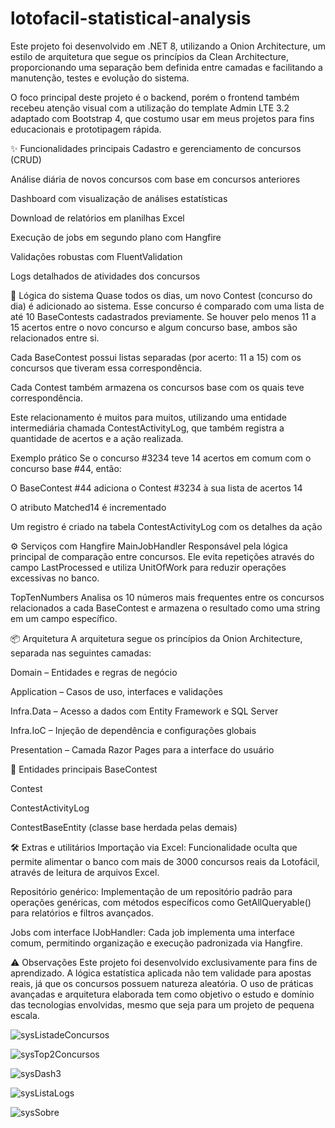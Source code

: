 # lotofacil-statistical-analysis
Este projeto foi desenvolvido em .NET 8, utilizando a Onion Architecture, um estilo de arquitetura que segue os princípios da Clean Architecture, proporcionando uma separação bem definida entre camadas e facilitando a manutenção, testes e evolução do sistema.

O foco principal deste projeto é o backend, porém o frontend também recebeu atenção visual com a utilização do template Admin LTE 3.2 adaptado com Bootstrap 4, que costumo usar em meus projetos para fins educacionais e prototipagem rápida.

✨ Funcionalidades principais
Cadastro e gerenciamento de concursos (CRUD)

Análise diária de novos concursos com base em concursos anteriores

Dashboard com visualização de análises estatísticas

Download de relatórios em planilhas Excel

Execução de jobs em segundo plano com Hangfire

Validações robustas com FluentValidation

Logs detalhados de atividades dos concursos

🧠 Lógica do sistema
Quase todos os dias, um novo Contest (concurso do dia) é adicionado ao sistema. Esse concurso é comparado com uma lista de até 10 BaseContests cadastrados previamente. Se houver pelo menos 11 a 15 acertos entre o novo concurso e algum concurso base, ambos são relacionados entre si.

Cada BaseContest possui listas separadas (por acerto: 11 a 15) com os concursos que tiveram essa correspondência.

Cada Contest também armazena os concursos base com os quais teve correspondência.

Este relacionamento é muitos para muitos, utilizando uma entidade intermediária chamada ContestActivityLog, que também registra a quantidade de acertos e a ação realizada.

Exemplo prático
Se o concurso #3234 teve 14 acertos em comum com o concurso base #44, então:

O BaseContest #44 adiciona o Contest #3234 à sua lista de acertos 14

O atributo Matched14 é incrementado

Um registro é criado na tabela ContestActivityLog com os detalhes da ação

⚙️ Serviços com Hangfire
MainJobHandler
Responsável pela lógica principal de comparação entre concursos. Ele evita repetições através do campo LastProcessed e utiliza UnitOfWork para reduzir operações excessivas no banco.

TopTenNumbers
Analisa os 10 números mais frequentes entre os concursos relacionados a cada BaseContest e armazena o resultado como uma string em um campo específico.

📦 Arquitetura
A arquitetura segue os princípios da Onion Architecture, separada nas seguintes camadas:

Domain – Entidades e regras de negócio

Application – Casos de uso, interfaces e validações

Infra.Data – Acesso a dados com Entity Framework e SQL Server

Infra.IoC – Injeção de dependência e configurações globais

Presentation – Camada Razor Pages para a interface do usuário

🧱 Entidades principais
BaseContest

Contest

ContestActivityLog

ContestBaseEntity (classe base herdada pelas demais)

🛠️ Extras e utilitários
Importação via Excel: Funcionalidade oculta que permite alimentar o banco com mais de 3000 concursos reais da Lotofácil, através de leitura de arquivos Excel.

Repositório genérico: Implementação de um repositório padrão para operações genéricas, com métodos específicos como GetAllQueryable() para relatórios e filtros avançados.

Jobs com interface IJobHandler: Cada job implementa uma interface comum, permitindo organização e execução padronizada via Hangfire.

⚠️ Observações
Este projeto foi desenvolvido exclusivamente para fins de aprendizado. A lógica estatística aplicada não tem validade para apostas reais, já que os concursos possuem natureza aleatória. O uso de práticas avançadas e arquitetura elaborada tem como objetivo o estudo e domínio das tecnologias envolvidas, mesmo que seja para um projeto de pequena escala.

![sysListadeConcursos](https://github.com/user-attachments/assets/a7ae3f3d-f297-4fcc-a2be-3ba2fee2a28d)

![sysTop2Concursos](https://github.com/user-attachments/assets/98419184-df13-4fd0-8ea8-e20ad773c614)

![sysDash3](https://github.com/user-attachments/assets/af7d7e24-b0d0-4166-a6e6-ca7f260a24a1)

![sysListaLogs](https://github.com/user-attachments/assets/ec41e684-f83d-43f4-be8d-9404c4ef9778)

![sysSobre](https://github.com/user-attachments/assets/dfa503c0-b548-4e6f-87a3-bf62db650b01)









